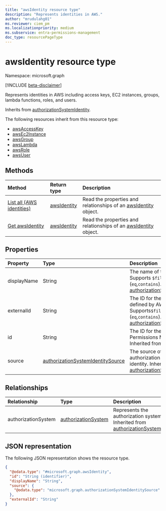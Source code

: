 ```yaml
---
title: "awsIdentity resource type"
description: "Represents identities in AWS."
author: "mrudulahg01"
ms.reviewer: ciem_pm
ms.localizationpriority: medium
ms.subservice: entra-permissions-management
doc_type: resourcePageType
---
```


# awsIdentity resource type

Namespace: microsoft.graph

[!INCLUDE [beta-disclaimer](../../includes/beta-disclaimer.md)]

Represents identities in AWS including access keys, EC2 instances, groups, lambda functions, roles, and users.

Inherits from [authorizationSystemIdentity](../resources/authorizationsystemidentity.md).

The following resources inherit from this resource type:

- [awsAccessKey](awsaccesskey.md)
- [awsEc2Instance](awsec2instance.md)
- [awsGroup](awsgroup.md)
- [awsLambda](awslambda.md)
- [awsRole](awsrole.md)
- [awsUser](awsuser.md)

## Methods
|Method|Return type|Description|
|:---|:---|:---|
|[List all (AWS identities)](../api/awsassociatedidentities-list-all.md)|[awsIdentity](../resources/awsidentity.md)|Read the properties and relationships of an [awsIdentity](../resources/awsidentity.md) object.|
|[Get awsIdentity](../api/awsidentity-get.md)|[awsIdentity](../resources/awsidentity.md)|Read the properties and relationships of an [awsIdentity](../resources/awsidentity.md) object.|

## Properties
|Property|Type|Description|
|:---|:---|:---|
|displayName|String|The name of the object. Supports `$filter` (`eq`,`contains`). Inherited from [authorizationSystemIdentity](../resources/authorizationsystemidentity.md).|
|externalId|String|The ID for the identity as defined by AWS. Supports`$filter` (`eq`,`contains`). Inherited from [authorizationSystemIdentity](../resources/authorizationsystemidentity.md).|
|id|String|The ID for the identity in Permissions Management. Inherited from [entity](../resources/entity.md).|
|source|[authorizationSystemIdentitySource](../resources/authorizationsystemidentitysource.md)|The source of the authorization system identity. Inherited from [authorizationSystemIdentity](../resources/authorizationsystemidentity.md).|

## Relationships
|Relationship|Type|Description|
|:---|:---|:---|
|authorizationSystem|[authorizationSystem](../resources/authorizationsystem.md)|Represents the authorization system. Inherited from [authorizationSystemIdentity](../resources/authorizationsystemidentity.md)|

## JSON representation
The following JSON representation shows the resource type.
<!-- {
  "blockType": "resource",
  "keyProperty": "id",
  "@odata.type": "microsoft.graph.awsIdentity",
  "baseType": "microsoft.graph.authorizationSystemIdentity",
  "openType": false
}
-->
``` json
{
  "@odata.type": "#microsoft.graph.awsIdentity",
  "id": "String (identifier)",
  "displayName": "String",
  "source": {
    "@odata.type": "microsoft.graph.authorizationSystemIdentitySource"
  },
  "externalId": "String"
}
```

